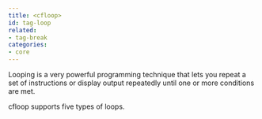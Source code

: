 ```yaml
---
title: <cfloop>
id: tag-loop
related:
- tag-break
categories:
- core
---
```


Looping is a very powerful programming technique that lets you repeat a set of instructions or
display output repeatedly until one or more conditions are met. 

cfloop supports five types of loops.
